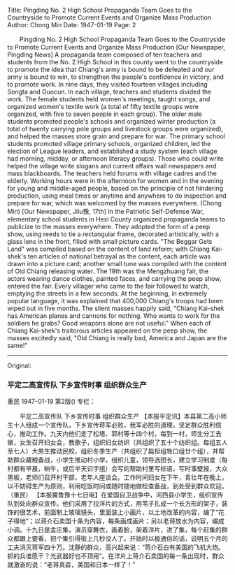 Title: Pingding No. 2 High School Propaganda Team Goes to the Countryside to Promote Current Events and Organize Mass Production
Author: Chong Min
Date: 1947-01-19
Page: 2

　　Pingding No. 2 High School Propaganda Team
    Goes to the Countryside to Promote Current Events and Organize Mass Production
    [Our Newspaper, Pingding News] A propaganda team composed of ten teachers and students from the No. 2 High School in this county went to the countryside to promote the idea that Chiang's army is bound to be defeated and our army is bound to win, to strengthen the people's confidence in victory, and to promote work. In nine days, they visited fourteen villages including Songta and Guocun. In each village, teachers and students divided the work. The female students held women's meetings, taught songs, and organized women's textile work (a total of fifty textile groups were organized, with five to seven people in each group). The older male students promoted people's schools and organized winter production (a total of twenty carrying pole groups and livestock groups were organized), and helped the masses store grain and prepare for war. The primary school students promoted village primary schools, organized children, led the election of League leaders, and established a study system (each village had morning, midday, or afternoon literacy groups). Those who could write helped the village write slogans and current affairs wall newspapers and mass blackboards. The teachers held forums with village cadres and the elderly. Working hours were in the afternoon for women and in the evening for young and middle-aged people, based on the principle of not hindering production, using meal times or anytime and anywhere to do inspection and prepare for war, which was welcomed by the masses everywhere. (Chong Min)
    [Our Newspaper, Jilu豫, 17th] In the Patriotic Self-Defense War, elementary school students in Hexi County organized propaganda teams to publicize to the masses everywhere. They adopted the form of a peep show, using reeds to tie a rectangular frame, decorated artistically, with a glass lens in the front, filled with small picture cards. "The Beggar Gets Land" was compiled based on the content of land reform; with Chiang Kai-shek's ten articles of national betrayal as the content, each article was drawn into a picture card; another small tune was compiled with the content of Old Chiang releasing water. The 19th was the Mengzhuang fair, the actors wearing dance clothes, painted faces, and carrying the peep show, entered the fair. Every villager who came to the fair followed to watch, emptying the streets in a few seconds. At the beginning, in extremely popular language, it was explained that 400,000 Chiang's troops had been wiped out in five months. The silent masses happily said, "Chiang Kai-shek has American planes and cannons for nothing. Who wants to work for the soldiers he grabs? Good weapons alone are not useful." When each of Chiang Kai-shek's traitorous articles appeared on the peep show, the masses excitedly said, "Old Chiang is really bad, America and Japan are the same!"



<hr /> 

Original: 


### 平定二高宣传队  下乡宣传时事  组织群众生产
重民
1947-01-19
第2版()
专栏：

　　平定二高宣传队
    下乡宣传时事  组织群众生产
    【本报平定讯】本县第二高小师生十人组成一个宣传队，下乡宣传蒋军必败，我军必胜的道理，坚定群众胜利信心，推动工作。九天内他们走了松塔、郭村等十四个村，每到一村，师生分工去做，女生召开妇女会，教歌子，组织妇女纺织（共组织了五十个纺织组。每组五人至七人）大男生推动民校，组织冬季生产（共组织了扁担组牲口组廿个组），并帮助群众藏粮备战，小学生推动村小学，组织儿童，领导选团长，建立学习制度（每村都有早晨，晌午，或后半天识字组）会写的帮助村里写标语，写时事壁报，大众黑板，老师们召开村干部，老年人座谈会。工作时间妇女在下午，青壮年在晚上，以不妨碍生产为原则，利用吃饭时间或随时随地做检查备战，到处受到群众欢迎。（重民）
    【本报冀鲁豫十七日电】在爱国自卫战争中，河西县小学生，组织宣传队到处向群众宣传。他们采用了拉洋片的方式，用苇子扎成一个长方形的架子，装饰的很艺术，前面制上玻璃镜头，里面装上小画片，以土地改革的内容，编了“花子得地”；以蒋介石卖国十条为内容，每条画成画片；另以老蒋放水为内容，编成小调。十九日是孟庄集，演员穿舞衣，画着脸，架着洋片，进了集，每个赶集的群众都跟上要看，把个集引得街上几秒没人了。开始时以极通俗的话，说明五个月的工夫消灭蒋军四十万。沈静的群众，高兴起来说：“蒋介石白有美国的飞机大炮。抓的兵谁愿干？光武器好也不顶用”。在洋片上蒋介石卖国的每一条出现时，群众就激奋的说：“老蒋真孬，美国和日本一样了！”
